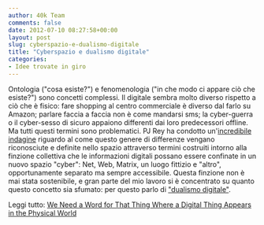 ```yaml
---
author: 40k Team
comments: false
date: 2012-07-10 08:27:58+00:00
layout: post
slug: cyberspazio-e-dualismo-digitale
title: "Cyberspazio e dualismo digitale"
categories:
- Idee trovate in giro
---
```


Ontologia ("cosa esiste?") e fenomenologia ("in che modo ci appare ciò che esiste?") sono concetti complessi. Il digitale sembra molto diverso rispetto a ciò che è fisico: fare shopping al centro commerciale è diverso dal farlo su Amazon; parlare faccia a faccia non è come mandarsi sms; la cyber-guerra o il cyber-sesso di sicuro appaiono differenti dai loro predecessori offline. Ma tutti questi termini sono problematici. PJ Rey ha condotto un'[incredibile indagine](http://thenewinquiry.com/essays/the-myth-of-cyberspace/) riguardo al come questo genere di differenze vengano riconosciute e definite nello spazio attraverso termini costruiti intorno alla finzione collettiva che le informazioni digitali possano essere confinate in un nuovo spazio "cyber": Net, Web, Matrix, un luogo fittizio e "altro", opportunamente separato ma sempre accessibile. Questa finzione non è mai stata sostenibile, e gran parte del mio lavoro si è concentrato su quanto questo concetto sia sfumato: per questo parlo di ["dualismo digitale"](http://thesocietypages.org/cyborgology/2011/02/24/digital-dualism-versus-augmented-reality/).

Leggi tutto: [We Need a Word for That Thing Where a Digital Thing Appears in the Physical World](http://www.theatlantic.com/technology/archive/2012/07/we-need-a-word-for-that-thing-where-a-digital-thing-appears-in-the-physical-world/259570/#slide2)

